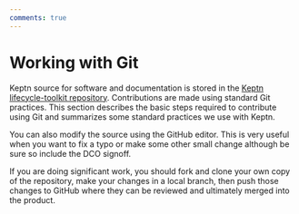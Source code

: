 ```yaml
---
comments: true
---
```


# Working with Git

Keptn source for software and documentation is stored in the
[Keptn lifecycle-toolkit repository](https://github.com/keptn/lifecycle-toolkit).
Contributions are made using standard Git practices.
This section describes the basic steps required to contribute using Git
and summarizes some standard practices we use with Keptn.

You can also modify the source using the GitHub editor.
This is very useful when you want to fix a typo
or make some other small change
although be sure so include the DCO signoff.

If you are doing significant work,
you should fork and clone your own copy of the repository,
make your changes in a local branch,
then push those changes to GitHub where they can be reviewed
and ultimately merged into the product.
